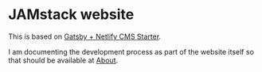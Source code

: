 # JAMstack website

This is based on [Gatsby + Netlify CMS Starter](https://github.com/AustinGreen/gatsby-starter-netlify-cms).

I am documenting the development process as part of the website itself so that should be available at [About](https://www.oliverread.co.uk/about).